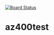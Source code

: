 [![Board Status](https://dev.azure.com/hbvk/e05a1b06-3e0b-49c2-847f-d30a6db2a3d6/02d24160-7505-4d26-a772-294bb7b9a382/_apis/work/boardbadge/78c7c186-a2e1-4e04-899b-1770bf75c41d)](https://dev.azure.com/hbvk/e05a1b06-3e0b-49c2-847f-d30a6db2a3d6/_boards/board/t/02d24160-7505-4d26-a772-294bb7b9a382/Microsoft.RequirementCategory)
# az400test
